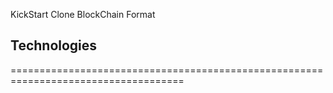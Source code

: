 KickStart Clone BlockChain Format

## Technologies

====================================================================================


